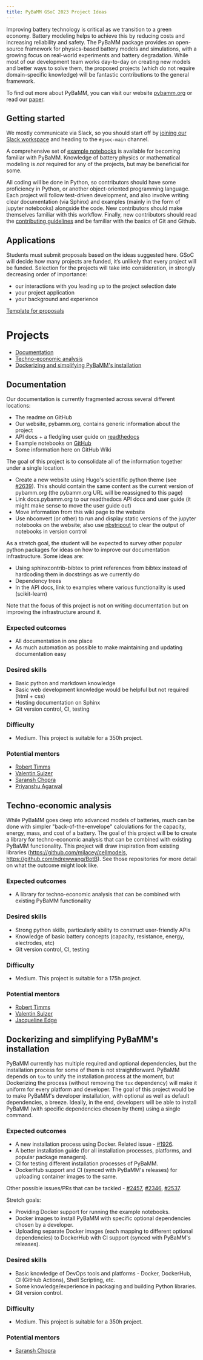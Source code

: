 ```yaml
---
title: PyBaMM GSoC 2023 Project Ideas
---
```


Improving battery technology is critical as we transition to a green economy. Battery modeling helps to achieve this by reducing costs and increasing reliability and safety. The PyBaMM package provides an open-source framework for physics-based battery models and simulations, with a growing focus on real-world experiments and battery degradation.
While most of our development team works day-to-day on creating new models and better ways to solve them, the proposed projects (which do not require domain-specific knowledge) will be fantastic contributions to the general framework.

To find out more about PyBaMM, you can visit our website [pybamm.org](pybamm.org) or read our [paper](https://openresearchsoftware.metajnl.com/articles/10.5334/jors.309/).

## Getting started
We mostly communicate via Slack, so you should start off by [joining our Slack workspace](https://www.pybamm.org/contact) and heading to the `#gsoc-main` channel.

A comprehensive set of [example notebooks](https://docs.pybamm.org/en/latest/source/examples/index.html) is available for becoming familiar with PyBaMM.
Knowledge of battery physics or mathematical modeling is *not* required for any of the projects, but may be beneficial for some.

All coding will be done in Python, so contributors should have some proficiency in Python, or another object-oriented programming language.
Each project will follow test-driven development, and also involve writing clear documentation (via Sphinx) and examples (mainly in the form of jupyter notebooks) alongside the code. New contributors should make themselves familiar with this workflow.
Finally, new contributors should read the [contributing guidelines](https://github.com/pybamm-team/PyBaMM/blob/develop/CONTRIBUTING.md) and be familiar with the basics of Git and Github.

## Applications

Students must submit proposals based on the ideas suggested here. GSoC will decide how many projects are funded, it’s unlikely that every project will be funded. Selection for the projects will take into consideration, in strongly decreasing order of importance:

- our interactions with you leading up to the project selection date
- your project application
- your background and experience

[Template for proposals](https://docs.google.com/document/d/1gER-yFt5_exHEu9Lx-jfrTH8I7QQXci8oDKH-5wgMys/edit?usp=sharing)

# Projects

* [Documentation](#documentation)
* [Techno-economic analysis](#techno-economic-analysis)
* [Dockerizing and simplifying PyBaMM's installation](#dockerizing-and-simplifying-pybamms-installation)

## Documentation

Our documentation is currently fragmented across several different locations:
* The readme on GitHub
* Our website, pybamm.org, contains generic information about the project
* API docs + a fledgling user guide on [readthedocs](https://pybamm.readthedocs.io/en/latest/)
* Example notebooks on [GitHub](https://docs.pybamm.org/en/latest/source/examples/index.html)
* Some information here on GitHub Wiki

The goal of this project is to consolidate all of the information together under a single location.
* Create a new website using Hugo's scientific python theme (see [#2639](https://github.com/pybamm-team/PyBaMM/issues/2639)). This should contain the same content as the current version of pybamm.org (the pybamm.org URL will be reassigned to this page)
* Link docs.pybamm.org to our readthedocs API docs and user guide (it might make sense to move the user guide out)
* Move information from this wiki page to the website
* Use nbconvert (or other) to run and display static versions of the jupyter notebooks on the website; also use [nbstripout](https://github.com/kynan/nbstripout) to clear the output of notebooks in version control

As a stretch goal, the student will be expected to survey other popular python packages for ideas on how to improve our documentation infrastructure. Some ideas are:
* Using sphinxcontrib-bibtex to print references from bibtex instead of hardcoding them in docstrings as we currently do
* Dependency trees
* In the API docs, link to examples where various functionality is used (scikit-learn)

Note that the focus of this project is not on writing documentation but on improving the infrastructure around it.

### Expected outcomes
* All documentation in one place
* As much automation as possible to make maintaining and updating documentation easy

### Desired skills

* Basic python and markdown knowledge
* Basic web development knowledge would be helpful but not required (html + css)
* Hosting documentation on Sphinx
* Git version control, CI, testing

### Difficulty
* Medium. This project is suitable for a 350h project.

### Potential mentors
* [Robert Timms](https://github.com/rtimms)
* [Valentin Sulzer](https://github.com/tinosulzer)
* [Saransh Chopra](https://github.com/Saransh-cpp)
* [Priyanshu Agarwal](https://github.com/priyanshuone6)

## Techno-economic analysis

While PyBaMM goes deep into advanced models of batteries, much can be done with simpler "back-of-the-envelope" calculations for the capacity, energy, mass, and cost of a battery. The goal of this project will be to create a library for techno-economic analysis that can be combined with existing PyBaMM functionality. This project will draw inspiration from existing libraries (https://github.com/mjlacey/cellmodels, https://github.com/ndrewwang/BotB). See those repositories for more detail on what the outcome might look like.

### Expected outcomes
* A library for techno-economic analysis that can be combined with existing PyBaMM functionality

### Desired skills

* Strong python skills, particularly ability to construct user-friendly APIs
* Knowledge of basic battery concepts (capacity, resistance, energy, electrodes, etc)
* Git version control, CI, testing

### Difficulty
* Medium. This project is suitable for a 175h project.

### Potential mentors
* [Robert Timms](https://github.com/rtimms)
* [Valentin Sulzer](https://github.com/tinosulzer)
* [Jacqueline Edge](https://www.linkedin.com/in/jacqueline-edge-1754111/?originalSubdomain=uk)

## Dockerizing and simplifying PyBaMM's installation

PyBaMM currently has multiple required and optional dependencies, but the installation process for some of them is not straightforward. PyBaMM depends on `tox` to unify the installation process at the moment, but Dockerizing the process (without removing the `tox` dependency) will make it uniform for every platform and developer. The goal of this project would be to make PyBaMM's developer installation, with optional as well as default dependencies, a breeze. Ideally, in the end, developers will be able to install PyBaMM (with specific dependencies chosen by them) using a single command.

### Expected outcomes
* A new installation process using Docker. Related issue - [#1926](https://github.com/pybamm-team/PyBaMM/issues/1926).
* A better installation guide (for all installation processes, platforms, and popular package managers).
* CI for testing different installation processes of PyBaMM.
* DockerHub support and CI (synced with PyBaMM's releases) for uploading container images to the same.

Other possible issues/PRs that can be tackled - [#2457](https://github.com/pybamm-team/PyBaMM/issues/2457), [#2346](https://github.com/pybamm-team/PyBaMM/issues/2346), [#2537](https://github.com/pybamm-team/PyBaMM/pull/2537).

Stretch goals:

* Providing Docker support for running the example notebooks.
* Docker images to install PyBaMM with specific optional dependencies chosen by a developer.
* Uploading separate Docker images (each mapping to different optional dependencies) to DockerHub with CI support (synced with PyBaMM's releases).

### Desired skills

* Basic knowledge of DevOps tools and platforms - Docker, DockerHub, CI (GitHub Actions), Shell Scripting, etc.
* Some knowledge/experience in packaging and building Python libraries.
* Git version control.

### Difficulty
* Medium. This project is suitable for a 350h project.

### Potential mentors
* [Saransh Chopra](https://github.com/Saransh-cpp)
